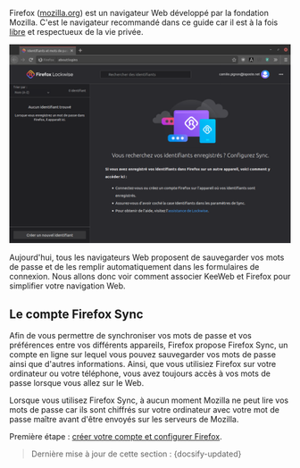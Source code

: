 Firefox ([mozilla.org](https://www.mozilla.org/fr/firefox/new/)) est un navigateur Web développé par la fondation Mozilla. C'est le navigateur recommandé dans ce guide car il est à la fois [libre](https://fr.wikipedia.org/wiki/Logiciel_libre) et respectueux de la vie privée.

![Firefox lockwise](../_media/firefox.png)

Aujourd'hui, tous les navigateurs Web proposent de sauvegarder vos mots de passe et de les remplir automatiquement dans les formulaires de connexion. Nous allons donc voir comment associer KeeWeb et Firefox pour simplifier votre navigation Web.

## Le compte Firefox Sync

Afin de vous permettre de synchroniser vos mots de passe et vos préférences entre vos différents appareils, Firefox propose Firefox Sync, un compte en ligne sur lequel vous pouvez sauvegarder vos mots de passe ainsi que d'autres informations. Ainsi, que vous utilisiez Firefox sur votre ordinateur ou votre téléphone, vous avez toujours accès à vos mots de passe lorsque vous allez sur le Web.

Lorsque vous utilisez Firefox Sync, à aucun moment Mozilla ne peut lire vos mots de passe car ils sont chiffrés sur votre ordinateur avec votre mot de passe maître avant d'être envoyés sur les serveurs de Mozilla.

Première étape : [créer votre compte et configurer Firefox](fr/firefox-configuring.md).

> Dernière mise à jour de cette section : {docsify-updated}

